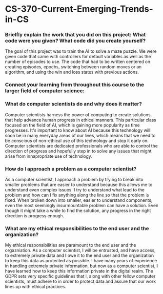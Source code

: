 # CS-370-Current-Emerging-Trends-in-CS

### Brielfly explain the work that you did on this project: What code were you given? What code did you create yourself?

The goal of this project was to train the AI to solve a maze puzzle. We were given code that came with controllers for default variables as well as the number of episodes to use. The code that had to be written centered on creating episodes, epochs, switching between random moves or an algorithm, and using the win and loss states with previous actions. 

### Connect your learning from throughout this course to the larger field of computer science:

### What do computer scientists do and why does it matter?

Computer scientists harness the power of computing to create solutions that help advance human progress in ethical manners. This particular class focused on the field of AI, which is gaining more popularity as time progresses. It's important to know about AI because this technology will soon be in many everyday areas of our lives, which means that we need to be conscious of non-ethical use of this technology and stop it early on. Computer scientists are dedicated professionals who are able to control the direction of progress and hopefully step in to solve any issues that might arise from innapropriate use of technology. 

### How do I approach a problem as a computer scientist?

As a computer scientist, I approach a problem by trying to break into smaller problems that are easier to understand because this allows me to understand even complex issues. I try to understand what lead to the problem and how can I fix anything along the line so that the problem is fixed. When broken down into smaller, easier to understand components, even the most seemingly insurmountable problem can have a solution. Even though it might take a while to find the solution, any progress in the right direction is progress enough.

### What are my ethical responsibilities to the end user and the organization?

My ethical responsibilities are paramount to the end user and the orgazniation. As a computer scientist, I will be entrusted, and have access, to extremely private data and I owe it to the end user and the organization to keep this data as protected as possible. I have many years of experience in handling extremely private information, but now as a computer scientist, I have learned how to keep this information private in the digital realm. The GDPR sets very specific guidelines that I, along with other fellow computer scientists, must adhere to in order to protect data and assure that our work lines up with ethical practices. 

